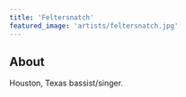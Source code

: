 ```yaml
---
title: 'Feltersnatch'
featured_image: 'artists/feltersnatch.jpg'
---
```


## About

Houston, Texas bassist/singer.
